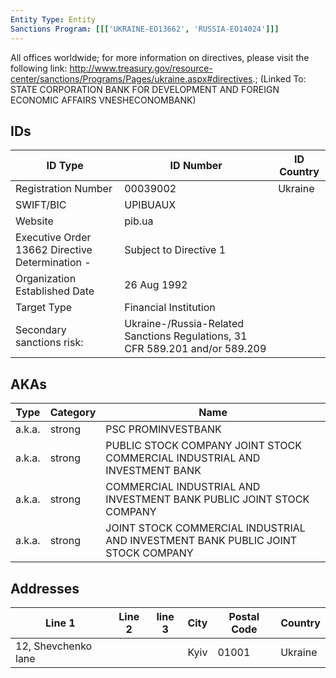 ```yaml
---
Entity Type: Entity
Sanctions Program: [[['UKRAINE-EO13662', 'RUSSIA-EO14024']]]
---
```

All offices worldwide; for more information on directives, please visit the following link: http://www.treasury.gov/resource-center/sanctions/Programs/Pages/ukraine.aspx#directives.; (Linked To: STATE CORPORATION BANK FOR DEVELOPMENT AND FOREIGN ECONOMIC AFFAIRS VNESHECONOMBANK)

## IDs
| ID Type | ID Number | ID Country |
|---------|-----------|------------|
| Registration Number | 00039002 | Ukraine |
| SWIFT/BIC | UPIBUAUX |  |
| Website | pib.ua |  |
| Executive Order 13662 Directive Determination - | Subject to Directive 1 |  |
| Organization Established Date | 26 Aug 1992 |  |
| Target Type | Financial Institution |  |
| Secondary sanctions risk: | Ukraine-/Russia-Related Sanctions Regulations, 31 CFR 589.201 and/or 589.209 |  |


## AKAs
| Type | Category | Name      | 
|------|----------|-----------|
| a.k.a. | strong | PSC PROMINVESTBANK |
| a.k.a. | strong | PUBLIC STOCK COMPANY JOINT STOCK COMMERCIAL INDUSTRIAL AND INVESTMENT BANK |
| a.k.a. | strong | COMMERCIAL INDUSTRIAL AND INVESTMENT BANK PUBLIC JOINT STOCK COMPANY |
| a.k.a. | strong | JOINT STOCK COMMERCIAL INDUSTRIAL AND INVESTMENT BANK PUBLIC JOINT STOCK COMPANY |


## Addresses
| Line 1 | Line 2 | line 3 | City | Postal Code| Country | 
|--------|--------|--------|------|------------|---------|
| 12, Shevchenko lane |  |  | Kyiv | 01001 | Ukraine |

